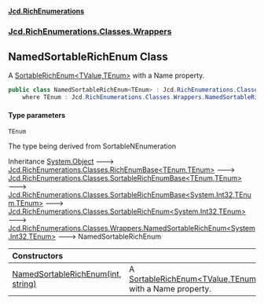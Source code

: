 #### [Jcd.RichEnumerations](index.md 'index')

### [Jcd.RichEnumerations.Classes.Wrappers](Jcd.RichEnumerations.Classes.Wrappers.md 'Jcd.RichEnumerations.Classes.Wrappers')

## NamedSortableRichEnum<TEnum> Class

A [SortableRichEnum&lt;TValue,TEnum&gt;](Jcd.RichEnumerations.Classes.SortableRichEnum_TValue,TEnum_.md 'Jcd.RichEnumerations.Classes.SortableRichEnum<TValue,TEnum>') with a Name property.

```csharp
public class NamedSortableRichEnum<TEnum> : Jcd.RichEnumerations.Classes.Wrappers.NamedSortableRichEnum<int, TEnum>
    where TEnum : Jcd.RichEnumerations.Classes.Wrappers.NamedSortableRichEnum<TEnum>, Jcd.RichEnumerations.Classes.ISortableRichEnumValueProvider<int>
```

#### Type parameters

<a name='Jcd.RichEnumerations.Classes.Wrappers.NamedSortableRichEnum_TEnum_.TEnum'></a>

`TEnum`

The type being derived from SortableNEnumeration

Inheritance [System.Object](https://docs.microsoft.com/en-us/dotnet/api/System.Object 'System.Object') &#129106; [Jcd.RichEnumerations.Classes.RichEnumBase&lt;](Jcd.RichEnumerations.Classes.RichEnumBase_TEnumeration,TEnumeratedItem_.md 'Jcd.RichEnumerations.Classes.RichEnumBase<TEnumeration,TEnumeratedItem>')[TEnum](Jcd.RichEnumerations.Classes.Wrappers.NamedSortableRichEnum_TEnum_.md#Jcd.RichEnumerations.Classes.Wrappers.NamedSortableRichEnum_TEnum_.TEnum 'Jcd.RichEnumerations.Classes.Wrappers.NamedSortableRichEnum<TEnum>.TEnum')[,](Jcd.RichEnumerations.Classes.RichEnumBase_TEnumeration,TEnumeratedItem_.md 'Jcd.RichEnumerations.Classes.RichEnumBase<TEnumeration,TEnumeratedItem>')[TEnum](Jcd.RichEnumerations.Classes.Wrappers.NamedSortableRichEnum_TEnum_.md#Jcd.RichEnumerations.Classes.Wrappers.NamedSortableRichEnum_TEnum_.TEnum 'Jcd.RichEnumerations.Classes.Wrappers.NamedSortableRichEnum<TEnum>.TEnum')[&gt;](Jcd.RichEnumerations.Classes.RichEnumBase_TEnumeration,TEnumeratedItem_.md 'Jcd.RichEnumerations.Classes.RichEnumBase<TEnumeration,TEnumeratedItem>') &#129106; [Jcd.RichEnumerations.Classes.SortableRichEnumBase&lt;](Jcd.RichEnumerations.Classes.SortableRichEnumBase_TEnumeration,TEnumeratedItem_.md 'Jcd.RichEnumerations.Classes.SortableRichEnumBase<TEnumeration,TEnumeratedItem>')[TEnum](Jcd.RichEnumerations.Classes.Wrappers.NamedSortableRichEnum_TEnum_.md#Jcd.RichEnumerations.Classes.Wrappers.NamedSortableRichEnum_TEnum_.TEnum 'Jcd.RichEnumerations.Classes.Wrappers.NamedSortableRichEnum<TEnum>.TEnum')[,](Jcd.RichEnumerations.Classes.SortableRichEnumBase_TEnumeration,TEnumeratedItem_.md 'Jcd.RichEnumerations.Classes.SortableRichEnumBase<TEnumeration,TEnumeratedItem>')[TEnum](Jcd.RichEnumerations.Classes.Wrappers.NamedSortableRichEnum_TEnum_.md#Jcd.RichEnumerations.Classes.Wrappers.NamedSortableRichEnum_TEnum_.TEnum 'Jcd.RichEnumerations.Classes.Wrappers.NamedSortableRichEnum<TEnum>.TEnum')[&gt;](Jcd.RichEnumerations.Classes.SortableRichEnumBase_TEnumeration,TEnumeratedItem_.md 'Jcd.RichEnumerations.Classes.SortableRichEnumBase<TEnumeration,TEnumeratedItem>') &#129106; [Jcd.RichEnumerations.Classes.SortableRichEnumBase&lt;](Jcd.RichEnumerations.Classes.SortableRichEnumBase_TValue,TEnumeration,TEnumeratedItem_.md 'Jcd.RichEnumerations.Classes.SortableRichEnumBase<TValue,TEnumeration,TEnumeratedItem>')[System.Int32](https://docs.microsoft.com/en-us/dotnet/api/System.Int32 'System.Int32')[,](Jcd.RichEnumerations.Classes.SortableRichEnumBase_TValue,TEnumeration,TEnumeratedItem_.md 'Jcd.RichEnumerations.Classes.SortableRichEnumBase<TValue,TEnumeration,TEnumeratedItem>')[TEnum](Jcd.RichEnumerations.Classes.Wrappers.NamedSortableRichEnum_TEnum_.md#Jcd.RichEnumerations.Classes.Wrappers.NamedSortableRichEnum_TEnum_.TEnum 'Jcd.RichEnumerations.Classes.Wrappers.NamedSortableRichEnum<TEnum>.TEnum')[,](Jcd.RichEnumerations.Classes.SortableRichEnumBase_TValue,TEnumeration,TEnumeratedItem_.md 'Jcd.RichEnumerations.Classes.SortableRichEnumBase<TValue,TEnumeration,TEnumeratedItem>')[TEnum](Jcd.RichEnumerations.Classes.Wrappers.NamedSortableRichEnum_TEnum_.md#Jcd.RichEnumerations.Classes.Wrappers.NamedSortableRichEnum_TEnum_.TEnum 'Jcd.RichEnumerations.Classes.Wrappers.NamedSortableRichEnum<TEnum>.TEnum')[&gt;](Jcd.RichEnumerations.Classes.SortableRichEnumBase_TValue,TEnumeration,TEnumeratedItem_.md 'Jcd.RichEnumerations.Classes.SortableRichEnumBase<TValue,TEnumeration,TEnumeratedItem>') &#129106; [Jcd.RichEnumerations.Classes.SortableRichEnum&lt;](Jcd.RichEnumerations.Classes.SortableRichEnum_TValue,TEnum_.md 'Jcd.RichEnumerations.Classes.SortableRichEnum<TValue,TEnum>')[System.Int32](https://docs.microsoft.com/en-us/dotnet/api/System.Int32 'System.Int32')[,](Jcd.RichEnumerations.Classes.SortableRichEnum_TValue,TEnum_.md 'Jcd.RichEnumerations.Classes.SortableRichEnum<TValue,TEnum>')[TEnum](Jcd.RichEnumerations.Classes.Wrappers.NamedSortableRichEnum_TEnum_.md#Jcd.RichEnumerations.Classes.Wrappers.NamedSortableRichEnum_TEnum_.TEnum 'Jcd.RichEnumerations.Classes.Wrappers.NamedSortableRichEnum<TEnum>.TEnum')[&gt;](Jcd.RichEnumerations.Classes.SortableRichEnum_TValue,TEnum_.md 'Jcd.RichEnumerations.Classes.SortableRichEnum<TValue,TEnum>') &#129106; [Jcd.RichEnumerations.Classes.Wrappers.NamedSortableRichEnum&lt;](Jcd.RichEnumerations.Classes.Wrappers.NamedSortableRichEnum_TValue,TEnum_.md 'Jcd.RichEnumerations.Classes.Wrappers.NamedSortableRichEnum<TValue,TEnum>')[System.Int32](https://docs.microsoft.com/en-us/dotnet/api/System.Int32 'System.Int32')[,](Jcd.RichEnumerations.Classes.Wrappers.NamedSortableRichEnum_TValue,TEnum_.md 'Jcd.RichEnumerations.Classes.Wrappers.NamedSortableRichEnum<TValue,TEnum>')[TEnum](Jcd.RichEnumerations.Classes.Wrappers.NamedSortableRichEnum_TEnum_.md#Jcd.RichEnumerations.Classes.Wrappers.NamedSortableRichEnum_TEnum_.TEnum 'Jcd.RichEnumerations.Classes.Wrappers.NamedSortableRichEnum<TEnum>.TEnum')[&gt;](Jcd.RichEnumerations.Classes.Wrappers.NamedSortableRichEnum_TValue,TEnum_.md 'Jcd.RichEnumerations.Classes.Wrappers.NamedSortableRichEnum<TValue,TEnum>') &#129106; NamedSortableRichEnum<TEnum>

| Constructors                                                                                                                                                                                                                                          |                                                                                                                                                                                              |
|:------------------------------------------------------------------------------------------------------------------------------------------------------------------------------------------------------------------------------------------------------|:---------------------------------------------------------------------------------------------------------------------------------------------------------------------------------------------|
| [NamedSortableRichEnum(int, string)](Jcd.RichEnumerations.Classes.Wrappers.NamedSortableRichEnum_TEnum_.NamedSortableRichEnum(int,string).md 'Jcd.RichEnumerations.Classes.Wrappers.NamedSortableRichEnum<TEnum>.NamedSortableRichEnum(int, string)') | A [SortableRichEnum&lt;TValue,TEnum&gt;](Jcd.RichEnumerations.Classes.SortableRichEnum_TValue,TEnum_.md 'Jcd.RichEnumerations.Classes.SortableRichEnum<TValue,TEnum>') with a Name property. |
